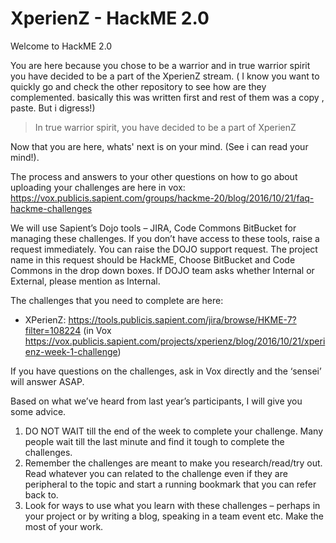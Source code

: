 # XperienZ - HackME 2.0

Welcome to HackME 2.0

You are here because you chose to be a warrior and in true warrior spirit you have decided to be a part of the XperienZ stream. ( I know you want to quickly go and check the other repository to see how are they complemented. basically this was written first and rest of them was a copy , paste. But i digress!)

> In true warrior spirit, you have decided to be a part of XperienZ

Now that you are here, whats' next is on your mind. (See i can read your mind!).


The process and answers to your other questions on how to go about uploading your challenges are here in vox: https://vox.publicis.sapient.com/groups/hackme-20/blog/2016/10/21/faq-hackme-challenges
 
We will use Sapient’s Dojo tools – JIRA, Code Commons BitBucket for managing these challenges. If you don’t have access to these tools, raise a request immediately. You can raise the DOJO support request. The project name in this request should be HackME, Choose BitBucket and Code Commons in the drop down boxes. If DOJO team asks whether Internal or External, please mention as Internal.
 
The challenges that you need to complete are here:
        
* XPerienZ: https://tools.publicis.sapient.com/jira/browse/HKME-7?filter=108224 (in Vox https://vox.publicis.sapient.com/projects/xperienz/blog/2016/10/21/xperienz-week-1-challenge)
       
If you have questions on the challenges, ask in Vox directly and the ‘sensei’ will answer ASAP.
 
Based on what we’ve heard from last year’s participants, I will give you some advice.
    
1. DO NOT WAIT till the end of the week to complete your challenge. Many people wait till the last minute and find it tough to complete the challenges.
2. Remember the challenges are meant to make you research/read/try out. Read whatever you can related to the challenge even if they are peripheral to the topic and start a running bookmark that you can refer back to.
3. Look for ways to use what you learn with these challenges – perhaps in your project or by writing a blog, speaking in a team event etc. Make the most of your work.